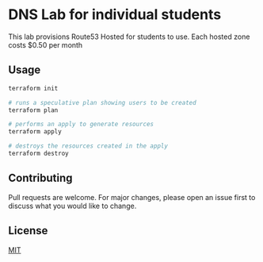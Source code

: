 # DNS Lab for individual students
This lab provisions Route53 Hosted for students to use. Each hosted zone costs $0.50 per month


## Usage
```bash
terraform init 

# runs a speculative plan showing users to be created
terraform plan

# performs an apply to generate resources
terraform apply

# destroys the resources created in the apply
terraform destroy
```

## Contributing
Pull requests are welcome. For major changes, please open an issue first to discuss what you would like to change.


## License
[MIT](https://choosealicense.com/licenses/mit/)
